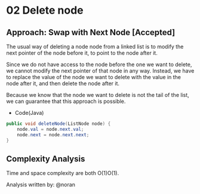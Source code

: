 # 02 Delete node
## Approach: Swap with Next Node [Accepted]
The usual way of deleting a node node from a linked list is to modify the next pointer of the node before it, to point to the node after it.


Since we do not have access to the node before the one we want to delete, we cannot modify the next pointer of that node in any way. Instead, we have to replace the value of the node we want to delete with the value in the node after it, and then delete the node after it.

  
Because we know that the node we want to delete is not the tail of the list, we can guarantee that this approach is possible.

* Code(Java)
``` java
public void deleteNode(ListNode node) {
    node.val = node.next.val;
    node.next = node.next.next;
}
```
## Complexity Analysis

Time and space complexity are both O(1)O(1).

Analysis written by: @noran